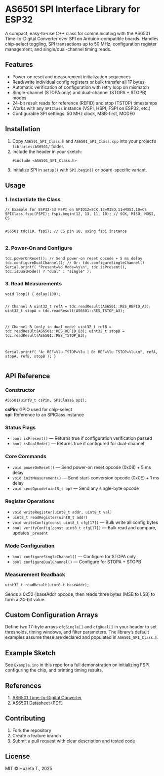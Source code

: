 <h1>AS6501 SPI Interface Library for ESP32</h1> <p> A compact, easy-to-use C++ class for communicating with the AS6501 Time-to-Digital Converter over SPI on Arduino-compatible boards. Handles chip-select toggling, SPI transactions up to 50 MHz, configuration register management, and single/dual-channel timing reads. </p>

<h2>Features</h2> <ul> <li>Power-on reset and measurement initialization sequences</li> <li>Read/write individual config registers or bulk transfer all 17 bytes</li> <li>Automatic verification of configuration with retry loop on mismatch</li> <li>Single-channel (STOPA only) and dual-channel (STOPA + STOPB) modes</li> <li>24-bit result reads for reference (REFID) and stop (TSTOP) timestamps</li> <li>Works with any <code>SPIClass</code> instance (VSPI, HSPI, FSPI on ESP32, etc.)</li> <li>Configurable SPI settings: 50 MHz clock, MSB-first, MODE0</li> </ul>

<h2>Installation</h2> <ol> <li>Copy <code>AS6501_SPI_Class.h</code> and <code>AS6501_SPI_Class.cpp</code> into your project’s <code>libraries/AS6501/</code> folder.</li> <li>Include the header in your sketch: <pre><code>#include &lt;AS6501_SPI_Class.h&gt;</code></pre> </li> <li>Initialize SPI in <code>setup()</code> with <code>SPI.begin()</code> or board-specific variant.</li> </ol>

<h2>Usage</h2>

<h3>1. Instantiate the Class</h3> <pre><code>// Example for ESP32-S3 FSPI on GPIO12=SCK,13=MISO,11=MOSI,10=CS SPIClass fspi(FSPI); fspi.begin(12, 13, 11, 10); // SCK, MISO, MOSI, CS

AS6501 tdc(10, fspi); // CS pin 10, using fspi instance </code></pre>

<h3>2. Power-On and Configure</h3> <pre><code>tdc.powerOnReset(); // Send power-on reset opcode + 5 ms delay tdc.configureDualChannel(); // Or: tdc.configureSingleChannel() Serial.printf( "Present=%d Mode=%s\n", tdc.isPresent(), tdc.isDualMode() ? "dual" : "single" ); </code></pre>

<h3>3. Read Measurements</h3> <pre><code>void loop() { delay(100);

// Channel A uint32_t refA = tdc.readResult(AS6501::RES_REFID_A3); uint32_t stopA = tdc.readResult(AS6501::RES_TSTOP_A3);

// Channel B (only in dual mode) uint32_t refB = tdc.readResult(AS6501::RES_REFID_B3); uint32_t stopB = tdc.readResult(AS6501::RES_TSTOP_B3);

Serial.printf( "A: REF=%lu TSTOP=%lu | B: REF=%lu TSTOP=%lu\n", refA, stopA, refB, stopB ); } </code></pre>

<h2>API Reference</h2> <h3>Constructor</h3> <pre><code>AS6501(uint8_t csPin, SPIClass& spi);</code></pre> <p> <strong>csPin</strong>: GPIO used for chip-select<br> <strong>spi</strong>: Reference to an SPIClass instance </p>

<h3>Status Flags</h3> <ul> <li><code>bool isPresent()</code> — Returns true if configuration verification passed</li> <li><code>bool isDualMode()</code> — Returns true if configured for dual-channel</li> </ul>

<h3>Core Commands</h3> <ul> <li><code>void powerOnReset()</code> — Send power-on reset opcode (0x08) + 5 ms delay</li> <li><code>void initMeasurement()</code> — Send start-conversion opcode (0x0E) + 1 ms delay</li> <li><code>void sendOpcode(uint8_t op)</code> — Send any single-byte opcode</li> </ul>

<h3>Register Operations</h3> <ul> <li><code>void writeRegister(uint8_t addr, uint8_t val)</code></li> <li><code>uint8_t readRegister(uint8_t addr)</code></li> <li><code>void writeConfig(const uint8_t cfg[17])</code> — Bulk write all config bytes</li> <li><code>bool verifyConfig(const uint8_t cfg[17])</code> — Bulk read and compare, updates <code>_present</code></li> </ul>

<h3>Mode Configuration</h3> <ul> <li><code>bool configureSingleChannel()</code> — Configure for STOPA only</li> <li><code>bool configureDualChannel()</code> — Configure for STOPA + STOPB</li> </ul>

<h3>Measurement Readback</h3> <pre><code>uint32_t readResult(uint8_t baseAddr);</code></pre> <p> Sends a 0x50-|baseAddr opcode, then reads three bytes (MSB to LSB) to form a 24-bit value. </p>

<h2>Custom Configuration Arrays</h2> <p> Define two 17-byte arrays <code>cfgSingle[]</code> and <code>cfgDual[]</code> in your header to set thresholds, timing windows, and filter parameters. The library’s default examples assume these are declared and populated in <code>AS6501_SPI_Class.h</code>. </p>

<h2>Example Sketch</h2> <p>See <code>Example.ino</code> in this repo for a full demonstration on initializing FSPI, configuring the chip, and printing timing results.</p>

<h2>References</h2>

<ol>
  <li>
    <a href="https://www.sciosense.com/as6501-time-to-digital-converter/" 
       target="_blank" 
       rel="noopener noreferrer">
      AS6501 Time-to-Digital Converter
    </a>
  </li>
  <li>
    <a href="https://www.sciosense.com/wp-content/uploads/2023/12/AS6501-Datasheet.pdf?_gl=1*1faqjvc*_up*MQ..*_ga*NzY3NzAwMzY5LjE3NTEwNTEzNzc.*_ga_3C0E2J9K40*czE3NTEwNTEzNzYkbzEkZzAkdDE3NTEwNTEzNzYkajYwJGwwJGgw" 
       target="_blank" 
       rel="noopener noreferrer">
      AS6501 Datasheet (PDF)
    </a>
  </li>
</ol>

<h2>Contributing</h2> <ol> <li>Fork the repository</li> <li>Create a feature branch</li> <li>Submit a pull request with clear description and tested code</li> </ol>

<h2>License</h2> <p>MIT © Huzefa T., 2025</p>
